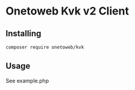 # Onetoweb Kvk v2 Client

## Installing

```bash
composer require onetoweb/kvk
```

## Usage

See example.php